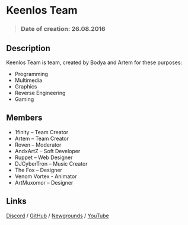 # Keenlos Team

> ### Date of creation: 26.08.2016

## Description

Keenlos Team is team, created by Bodya and Artem for these purposes:
* Programming
* Multimedia
* Graphics
* Reverse Engineering
* Gaming

## Members

* 1finity – Team Creator
* Artem – Team Creator
* Roven – Moderator
* AndxArtZ – Soft Developer
* Ruppet – Web Designer
* DJCyberTron – Music Creator
* The Fox – Designer
* Venom Vortex - Animator
* ArtMuxomor – Designer

## Links

[Discord](https://discord.gg/xQSmHRZ) / 
[GitHub](https://github.com/Keenlos) / 
[Newgrounds](https://keenlos.newgrounds.com) / 
[YouTube](https://www.youtube.com/channel/UCtCEhGtp5G5HMD4ONLtFjgg)
